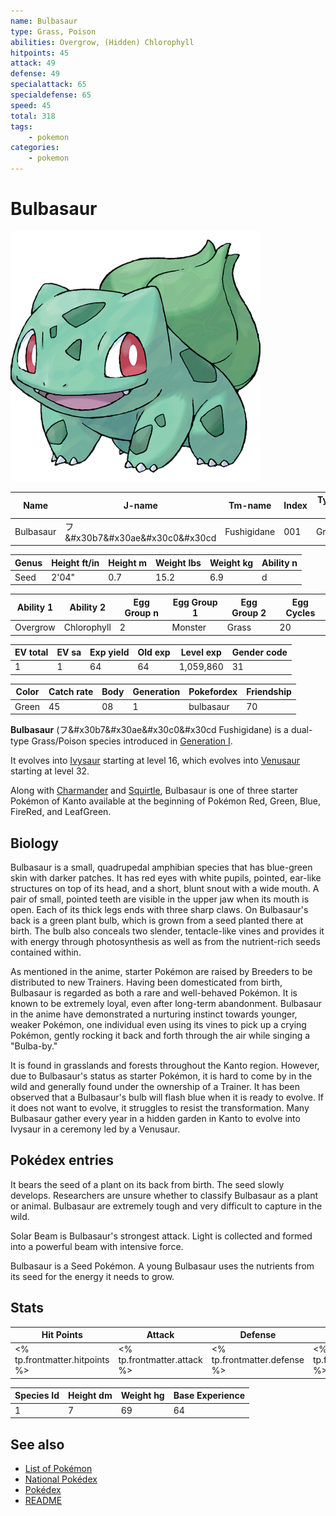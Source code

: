 ```yaml
---
name: Bulbasaur
type: Grass, Poison
abilities: Overgrow, (Hidden) Chlorophyll
hitpoints: 45
attack: 49
defense: 49
specialattack: 65
specialdefense: 65
speed: 45
total: 318
tags:
    - pokemon
categories:
    - pokemon
---
```


# Bulbasaur

![Bulbasaur](images/001.png)

| **Name** | **J-name** |**Tm-name** |**Index** |**Type 1** |**Type 2** |
|----|----|----|----|----|----|
| Bulbasaur | &#x30d5;&#x30b7&#x30ae&#x30c0&#x30cd | Fushigidane | 001 | Grass | Poison |

| **Genus** |**Height ft/in** |**Height m** | **Weight lbs** | **Weight kg** | **Ability n** |
|----|----|----|----|----|----|
| Seed | 2'04" | 0.7 | 15.2 | 6.9 | d |

| **Ability 1** |**Ability 2** | **Egg Group n** | **Egg Group 1** | **Egg Group 2** | **Egg Cycles** |
|----|----|----|----|----|----|
| Overgrow | Chlorophyll | 2 | Monster | Grass | 20 |

| **EV total** |**EV sa** | **Exp yield** | **Old exp** | **Level exp** | **Gender code** |
|----|----|----|----|----|----|
| 1 | 1 | 64 | 64 | 1,059,860 | 31 |

| **Color** | **Catch rate** | **Body** | **Generation** | **Pokefordex** | **Friendship** |
|----|----|----|----|----|----|
| Green | 45 | 08 | 1 | bulbasaur | 70 |

**Bulbasaur** (&#x30d5;&#x30b7&#x30ae&#x30c0&#x30cd Fushigidane) is a dual-type Grass/Poison species introduced in [Generation I](national_pokedex.md#generation-i).

It evolves into [Ivysaur](Ivysaur.md) starting at level 16, which evolves into [Venusaur](Venusaur.md) starting at level 32.

Along with [Charmander](Charmander.md) and [Squirtle](Squirtle.md), Bulbasaur is one of three starter Pokémon of Kanto available at the beginning of Pokémon Red, Green, Blue, FireRed, and LeafGreen.

## Biology

Bulbasaur is a small, quadrupedal amphibian species that has blue-green skin with darker patches. It has red eyes with white pupils, pointed, ear-like structures on top of its head, and a short, blunt snout with a wide mouth. A pair of small, pointed teeth are visible in the upper jaw when its mouth is open. Each of its thick legs ends with three sharp claws. On Bulbasaur's back is a green plant bulb, which is grown from a seed planted there at birth. The bulb also conceals two slender, tentacle-like vines and provides it with energy through photosynthesis as well as from the nutrient-rich seeds contained within.

As mentioned in the anime, starter Pokémon are raised by Breeders to be distributed to new Trainers. Having been domesticated from birth, Bulbasaur is regarded as both a rare and well-behaved Pokémon. It is known to be extremely loyal, even after long-term abandonment. Bulbasaur in the anime have demonstrated a nurturing instinct towards younger, weaker Pokémon, one individual even using its vines to pick up a crying Pokémon, gently rocking it back and forth through the air while singing a "Bulba-by."

It is found in grasslands and forests throughout the Kanto region. However, due to Bulbasaur's status as starter Pokémon, it is hard to come by in the wild and generally found under the ownership of a Trainer. It has been observed that a Bulbasaur's bulb will flash blue when it is ready to evolve. If it does not want to evolve, it struggles to resist the transformation. Many Bulbasaur gather every year in a hidden garden in Kanto to evolve into Ivysaur in a ceremony led by a Venusaur.

## Pokédex entries

It bears the seed of a plant on its back from birth. The seed slowly develops. Researchers are unsure whether to classify Bulbasaur as a plant or animal. Bulbasaur are extremely tough and very difficult to capture in the wild.

Solar Beam is Bulbasaur's strongest attack. Light is collected and formed into a powerful beam with intensive force.

Bulbasaur is a Seed Pokémon. A young Bulbasaur uses the nutrients from its seed for the energy it needs to grow.


## Stats

| **Hit Points** | **Attack** | **Defense** | **Special Attack** | **Special Defense** | **Speed** | **Total** |
|----------------|------------|-------------|--------------------|---------------------|-----------|-----------|
| <% tp.frontmatter.hitpoints %> | <% tp.frontmatter.attack %> | <% tp.frontmatter.defense %> | <% tp.frontmatter.specialattack %> | <% tp.frontmatter.specialdefense %> | <% tp.frontmatter.speed %> | <% tp.frontmatter.total %> |


| **Species Id** | **Height dm** | **Weight hg** | **Base Experience** |
|----------------|------------|------------|---------------------|
| 1 | 7 | 69 | 64 |

## See also

- [List of Pokémon](../pokemon.md)
- [National Pokédex](../national_pokedex.md)
- [Pokédex](../pokedex.md)
- [README](../README.md)
